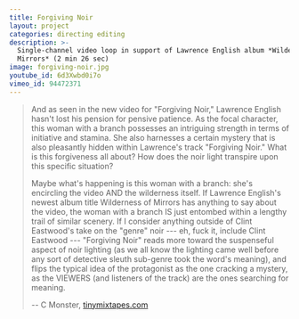```yaml
---
title: Forgiving Noir
layout: project
categories: directing editing
description: >-
  Single-channel video loop in support of Lawrence English album *Wilderness of
  Mirrors* (2 min 26 sec)
image: forgiving-noir.jpg
youtube_id: 6d3Xwbd0i7o
vimeo_id: 94472371
---
```


> And as seen in the new video for "Forgiving Noir," Lawrence English hasn't
> lost his pension for pensive patience. As the focal character, this woman
> with a branch possesses an intriguing strength in terms of initiative and
> stamina.  She also harnesses a certain mystery that is also pleasantly hidden
> within Lawrence's track "Forgiving Noir." What is this forgiveness all about?
> How does the noir light transpire upon this specific situation?
>
> Maybe what's happening is this woman with a branch: she's encircling the
> video AND the wilderness itself. If Lawrence English's newest album title
> Wilderness of Mirrors has anything to say about the video, the woman with a
> branch IS just entombed within a lengthy trail of similar scenery. If I
> consider anything outside of Clint Eastwood's take on the "genre" noir ---
> eh, fuck it, include Clint Eastwood --- "Forgiving Noir" reads more toward
> the suspenseful aspect of noir lighting (as we all know the lighting came
> well before any sort of detective sleuth sub-genre took the word's meaning),
> and flips the typical idea of the protagonist as the one cracking a mystery,
> as the VIEWERS (and listeners of the track) are the ones searching for
> meaning.
>
> -- C Monster, [tinymixtapes.com](http://www.tinymixtapes.com/chocolate-grinder/premiere-lawrence-english-forgiving-noir)
